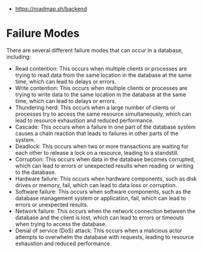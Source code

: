 



- https://roadmap.sh/backend

# Failure Modes

There are several different failure modes that can occur in a database, including:

- Read contention: This occurs when multiple clients or processes are  trying to read data from the same location in the database at the same  time, which can lead to delays or errors.
- Write contention: This occurs when multiple clients or processes are trying to write data to the same location in the database at the same  time, which can lead to delays or errors.
- Thundering herd: This occurs when a large number of clients or  processes try to access the same resource simultaneously, which can lead to resource exhaustion and reduced performance.
- Cascade: This occurs when a failure in one part of the database  system causes a chain reaction that leads to failures in other parts of  the system.
- Deadlock: This occurs when two or more transactions are waiting for  each other to release a lock on a resource, leading to a standstill.
- Corruption: This occurs when data in the database becomes corrupted, which can lead to errors or unexpected results when reading or writing  to the database.
- Hardware failure: This occurs when hardware components, such as disk drives or memory, fail, which can lead to data loss or corruption.
- Software failure: This occurs when software components, such as the  database management system or application, fail, which can lead to  errors or unexpected results.
- Network failure: This occurs when the network connection between the database and the client is lost, which can lead to errors or timeouts  when trying to access the database.
- Denial of service (DoS) attack: This occurs when a malicious actor  attempts to overwhelm the database with requests, leading to resource  exhaustion and reduced performance.